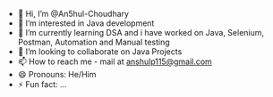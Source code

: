 - 👋 Hi, I’m @An5hul-Choudhary
- 👀 I’m interested in Java development 
- 🌱 I’m currently learning DSA and i have worked on Java, Selenium, Postman, Automation and Manual testing
- 💞️ I’m looking to collaborate on Java Projects
- 📫 How to reach me - mail at anshulp115@gmail.com
- 😄 Pronouns: He/Him
- ⚡ Fun fact: ...

<!---
An5hul-Choudhary/An5hul-Choudhary is a ✨ special ✨ repository because its `README.md` (this file) appears on your GitHub profile.
You can click the Preview link to take a look at your changes.
--->
